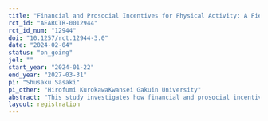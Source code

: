 ```yaml
---
title: "Financial and Prosocial Incentives for Physical Activity: A Field Experiment"
rct_id: "AEARCTR-0012944"
rct_id_num: "12944"
doi: "10.1257/rct.12944-3.0"
date: "2024-02-04"
status: "on_going"
jel: ""
start_year: "2024-01-22"
end_year: "2027-03-31"
pi: "Shusaku Sasaki"
pi_other: "Hirofumi KurokawaKwansei Gakuin University"
abstract: "This study investigates how financial and prosocial incentives affect the walking behavior of citizens. In particular, we focus on whether they can self-select the incentive that is more effective in increasing their own number of walking steps. In addition to a control group, our field experiment has three treatment groups: two groups that are assigned to a mandatory program with either monetary or prosocial incentives, and one group that is allowed to choose which program to participate in. Our analysis reveals how effectively self-selection works."
layout: registration
---
```


